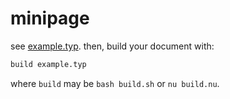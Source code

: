 # minipage

see [example.typ](example.typ). then, build your document with:

```sh
build example.typ
```

where `build` may be `bash build.sh` or `nu build.nu`.
